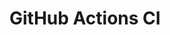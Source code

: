 # GitHub Actions CI










































































































































































































































































































































































































































































































































































































































































































































































































































































































































































